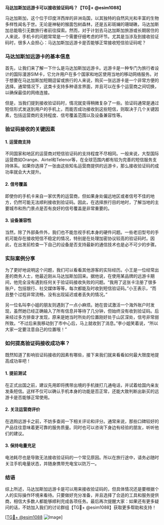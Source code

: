 **马达加斯加远游卡可以接收验证码吗？【TG💪+ @esim1088】**

马达加斯加，这个位于印度洋西岸的非洲岛国，以其独特的自然风光和丰富的生物多样性闻名于世。无论是神秘的猴面包树森林，还是五彩斑斓的珊瑚礁，马达加斯加总能吸引无数旅行者前往探索。然而，对于计划去马达加斯加旅游或长期居住的人来说，手机卡的问题常常是一个需要仔细考虑的环节。尤其是当涉及到接收验证码时，很多人会担心：马达加斯加远游卡是否能够正常接收短信验证码呢？

### 马达加斯加远游卡的基本信息

首先，让我们来了解一下什么是马达加斯加远游卡。远游卡是一种专门为旅行者设计的国际漫游SIM卡，它允许用户在多个国家和地区使用当地的移动网络服务。对于想要在马达加斯加短期逗留或旅行的人来说，购买一张远游卡是一个非常方便的选择。通常情况下，这类卡支持多种语言界面，并且可以在多个运营商之间切换，以确保最佳的网络连接。

但是，当我们提到接收验证码时，情况就变得稍微复杂了一些。验证码通常是通过短信形式发送到用户的手机上，而能否成功接收到这些短信，则取决于几个关键因素，包括运营商的支持程度、信号覆盖范围以及设备兼容性等。

### 验证码接收的关键因素

#### 1. **运营商支持**
   不同国家和地区的运营商对短信验证码的支持程度不尽相同。一般来说，大型国际运营商如Orange、Airtel和Telenor等，在全球范围内都有较为完善的短信服务支持体系。如果你选择了一张由这些知名运营商提供的远游卡，那么接收验证码的成功率就会大大提升。

#### 2. **信号覆盖**
   即使你的手机卡来自一家优秀的运营商，但如果身处偏远地区或者信号不佳的地方，仍然可能无法顺利接收到验证码。因此，在选择旅行目的地时，了解当地的主要城市和热门景点是否有良好的信号覆盖是非常重要的。

#### 3. **设备兼容性**
   当然，除了外部条件外，我们也不能忽视手机本身的硬件问题。一些老旧型号的手机可能存在接收短信不稳定的情况，特别是在处理加密协议较高的验证码时。因此，在出发前检查一下自己的设备是否支持最新的通信技术也是必不可少的步骤。

### 实际案例分享

为了更好地说明这个问题，我们可以看看其他游客的实际经历。小王是一位经常出差的商务人士，他最近刚从马达加斯加回来。据他说，在使用某品牌的远游卡期间，他完全没有遇到任何关于验证码接收失败的问题。“我用了这张卡注册了很多账户，包括银行、社交媒体等等，每次都能及时收到短信验证码。”小王表示，“而且整个过程非常流畅，没有出现延迟或者丢失的情况。”

另一位名叫李小姐的朋友则遇到了一点小麻烦。她在尝试激活一个海外账户时发现，虽然她已经正确输入了所有信息并等待了几分钟，但始终没有收到验证码。后来经过多方排查才发现，原来是她当时所处的位置刚好处于山区深处，信号非常弱所致。“不过后来我移动到了市中心后，马上就收到了消息。”李小姐笑着说，“所以大家一定要注意自己的位置哦！”

### 如何提高验证码接收成功率？

既然知道了影响验证码接收的因素有哪些，接下来我们就来看看如何最大限度地提高成功率吧！

#### 1. 提前测试
   在正式出国之前，建议先用即将携带出境的手机拨打几通电话，并试着给国内亲友发条短信。这样不仅可以确认手机本身的功能是否正常，还能大致判断出新买的远游卡是否能够正常使用。

#### 2. 关注运营商评价
   在选购远游卡之前，不妨多查阅一下相关评论和评分。通常来说，那些口碑较好的产品往往意味着更可靠的服务质量。同时也可以咨询下身边有经验的朋友，听听他们的建议。

#### 3. 保持电量充足
   电池耗尽也是导致无法接收验证码的一个常见原因。所以在旅行途中，请务必随时关注手机电量状态，并随身携带充电宝以防万一。

### 结语

综上所述，马达加斯加远游卡是可以用来接收验证码的，但具体情况还是要根据个人的实际操作环境来看待。只要做好充分准备，并且选择了合适的工具和服务提供商，相信大多数人都能够顺利完成各项任务。最后再次提醒大家：如果还有更多疑问的话，不妨加入我们的讨论群组【TG💪+ @esim1088】获取更多帮助和支持！

[[TG💪+ @esim1088](https://t.me/s/esim1088) ![Image](https://i.postimg.cc/4NQfJmqS/Snipaste-2025-05-13-00-14-12.png)]
